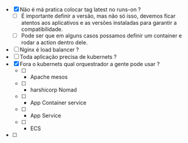 - [x] Não é má pratica colocar tag latest no runs-on ? 
	- [ ] É importante definir a versão, mas não só isso, devemos ficar atentos aos aplicativos e as versões instaladas para garantir a compatibilidade. 
	- [ ] Pode ser que em alguns casos possamos definir um container e rodar a action dentro dele.
- [ ] Nginx é load balancer ? 
- [ ] Toda aplicação precisa de kubernets ? 
- [x] Fora o kubernets qual orquestrador a gente pode usar ? 
	- [ ] - Apache mesos 
	- [ ] - harshicorp Nomad
	- [ ] - App Container service 
	- [ ] - App Service
	- [ ] - ECS
- [ ] 